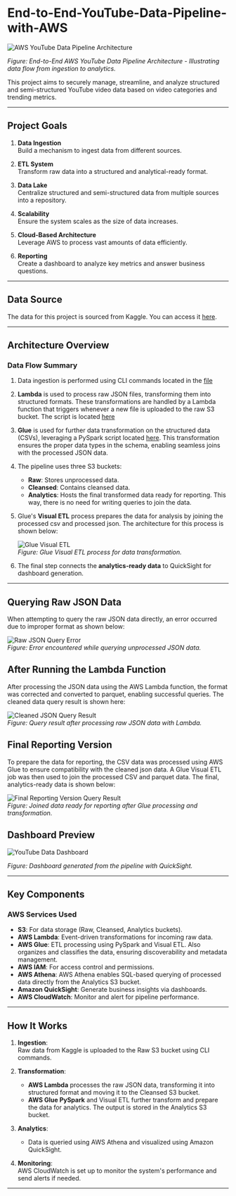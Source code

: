 

# End-to-End-YouTube-Data-Pipeline-with-AWS

![AWS YouTube Data Pipeline Architecture](Architecture_Diagram/Youtube_Pipeline.png)

*Figure: End-to-End AWS YouTube Data Pipeline Architecture - Illustrating data flow from ingestion to analytics.*

This project aims to securely manage, streamline, and analyze structured and semi-structured YouTube video data based on video categories and trending metrics.

---

## Project Goals

1. **Data Ingestion**  
   Build a mechanism to ingest data from different sources.

2. **ETL System**  
   Transform raw data into a structured and analytical-ready format.

3. **Data Lake**  
   Centralize structured and semi-structured data from multiple sources into a repository.

4. **Scalability**  
   Ensure the system scales as the size of data increases.

5. **Cloud-Based Architecture**  
   Leverage AWS to process vast amounts of data efficiently.

6. **Reporting**  
   Create a dashboard to analyze key metrics and answer business questions.

---

## Data Source

The data for this project is sourced from Kaggle. You can access it [here](https://www.kaggle.com/datasets/datasnaek/youtube-new).

---

## Architecture Overview

### Data Flow Summary

1. Data ingestion is performed using CLI commands located in the [file](/Users/Abdul/Desktop/End-to-End-YouTube-Data-Pipeline-with-AWS/cli_command.sh)

2. **Lambda** is used to process raw JSON files, transforming them into structured formats. These transformations are handled by a Lambda function that triggers whenever a new file is uploaded to the raw S3 bucket. The script is located [here](lambda_function.py)

3. **Glue** is used for further data transformation on the structured data (CSVs), leveraging a PySpark script located [here](Users/Abdul/Desktop/End-to-End-YouTube-Data-Pipeline-with-AWS/pyspark_code.py). This transformation ensures the proper data types in the schema, enabling seamless joins with the processed JSON data.

4. The pipeline uses three S3 buckets:  
   - **Raw**: Stores unprocessed data.  
   - **Cleansed**: Contains cleansed data.  
   - **Analytics**: Hosts the final transformed data ready for reporting. This way, there is no need for writing queries to join the data.

5. Glue's **Visual ETL** process prepares the data for analysis by joining the processed csv and processed json. The architecture for this process is shown below:  

   ![Glue Visual ETL](./Screenshots/Glue_Visual_ETL.jpeg)  
   *Figure: Glue Visual ETL process for data transformation.*

6. The final step connects the **analytics-ready data** to QuickSight for dashboard generation.

---

## Querying Raw JSON Data

When attempting to query the raw JSON data directly, an error occurred due to improper format as shown below:

![Raw JSON Query Error](./Screenshots/Raw_Json_query_result.jpeg)  
*Figure: Error encountered while querying unprocessed JSON data.*

## After Running the Lambda Function

After processing the JSON data using the AWS Lambda function, the format was corrected and converted to parquet, enabling successful queries. The cleaned data query result is shown here:

![Cleaned JSON Query Result](./Screenshots/Cleaned_Json_Query_Result.jpeg)  
*Figure: Query result after processing raw JSON data with Lambda.*

## Final Reporting Version

To prepare the data for reporting, the CSV data was processed using AWS Glue to ensure compatibility with the cleaned json data. A Glue Visual ETL job was then used to join the processed CSV and parquet data. The final, analytics-ready data is shown below:

![Final Reporting Version Query Result](./Screenshots/Final_reporting_version_query_result.jpeg)  
*Figure: Joined data ready for reporting after Glue processing and transformation.*


## Dashboard Preview

![YouTube Data Dashboard](./Screenshots/Dashboard.jpeg)

*Figure: Dashboard generated from the pipeline with QuickSight.*

---

## Key Components

### AWS Services Used
- **S3**: For data storage (Raw, Cleansed, Analytics buckets).
- **AWS Lambda**: Event-driven transformations for incoming raw data.
- **AWS Glue**: ETL processing using PySpark and Visual ETL. Also organizes and classifies the data, ensuring discoverability and metadata management.
- **AWS IAM**: For access control and permissions.
- **AWS Athena**: AWS Athena enables SQL-based querying of processed data directly from the Analytics S3 bucket.
- **Amazon QuickSight**: Generate business insights via dashboards.
- **AWS CloudWatch**: Monitor and alert for pipeline performance.

---

## How It Works

1. **Ingestion**:  
   Raw data from Kaggle is uploaded to the Raw S3 bucket using CLI commands.

2. **Transformation**:  
   - **AWS Lambda** processes the raw JSON data, transforming it into structured format and moving it to the Cleansed S3 bucket.  
   - **AWS Glue PySpark** and Visual ETL further transform and prepare the data for analytics. The output is stored in the Analytics S3 bucket.

3. **Analytics**:  
   - Data is queried using AWS Athena and visualized using Amazon QuickSight.

4. **Monitoring**:  
   AWS CloudWatch is set up to monitor the system's performance and send alerts if needed.

---
